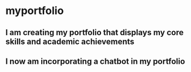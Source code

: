 # myportfolio
## I am creating my portfolio that displays my core skills and academic achievements
## I now am incorporating a chatbot in my portfolio
